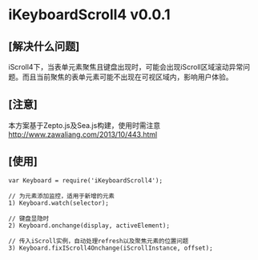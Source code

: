 iKeyboardScroll4 v0.0.1
===========


[解决什么问题]
----------------------
iScroll4下，当表单元素聚焦且键盘出现时，可能会出现iScroll区域滚动异常问题。而且当前聚焦的表单元素可能不出现在可视区域内，影响用户体验。

[注意]
----------------------
本方案基于Zepto.js及Sea.js构建，使用时需注意
http://www.zawaliang.com/2013/10/443.html

[使用]
----------------------
```
var Keyboard = require('iKeyboardScroll4');

// 为元素添加监控，适用于新增的元素
1) Keyboard.watch(selector);

// 键盘显隐时
2) Keyboard.onchange(display, activeElement);

// 传入iScroll实例，自动处理refresh以及聚焦元素的位置问题
3) Keyboard.fixIScroll4Onchange(iScrollInstance, offset);

```
